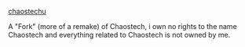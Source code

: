 

[chaostechu](https://github.com/eyecubed/Chaostech-Community-Edition/assets/138730051/bc64df9e-cf73-4104-905e-d160ec03f830)

A "Fork" (more of a remake) of Chaostech, i own no rights to the name Chaostech and everything related to Chaostech is not owned by me.
